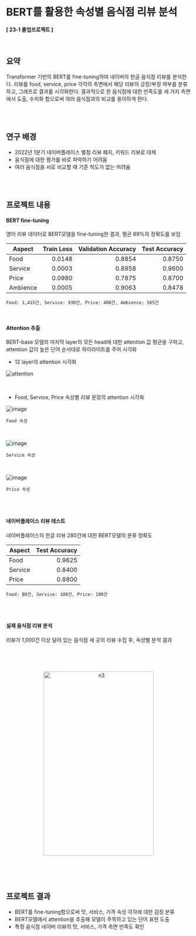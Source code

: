# BERT를 활용한 속성별 음식점 리뷰 분석
**[ 23-1 졸업프로젝트 ]**

</br>

## 요약

Transformer 기반의 BERT를 fine-tuning하여 네이버의 한글 음식점 리뷰를 분석한다. 리뷰를 food, service, price 각각의 측면에서 해당 리뷰의 긍정/부정 여부를 분류하고, 그래프로 결과를 시각화한다. 결과적으로 한 음식점에 대한 만족도를 세 가지 측면에서 도출, 수치화 함으로써 여러 음식점과의 비교를 용이하게 한다.

</br>
</br>

## 연구 배경

- 2022년 1분기 네이버플레이스 별점 리뷰 폐지, 키워드 리뷰로 대체
- 음식점에 대한 평가를 바로 파악하기 어려움
- 여러 음식점을 서로 비교할 때 기준 척도가 없는 어려움

</br>
</br>

## 프로젝트 내용

#### BERT fine-tuning
영어 리뷰 데이터로 BERT모델을 fine-tuning한 결과, 평균 89%의 정확도를 보임

| Aspect   | Train Loss | Validation Accuracy | Test Accuracy |
|----------|------------:|---------------------:|---------------:|
| Food  | 0.0148   | 0.8854 | 0.8750 |
| Service    | 0.0003   | 0.8958 | 0.9600 |
| Price| 0.0980   | 0.7875 | 0.8700 |
| Ambience| 0.0005   | 0.9063 | 0.8478 |

`Food: 1,415건, Service: 930건, Price: 400건, Ambience: 565건`


</br>

#### Attention 추출
BERT-base 모델의 마지막 layer의 모든 head에 대한 attention 값 평균을 구하고, attention 값이 높은 단어 순서대로 하이라이트를 주어 시각화

- 12 layer의 attention 시각화

![attention](https://github.com/Eunjin3395/graduation_project/assets/114724403/39bf62d9-e242-496c-a4a4-190c58aca6fb)


</br>

- Food, Service, Price 속성별 리뷰 문장의 attention 시각화

![image](https://github.com/Eunjin3395/graduation_project/assets/114724403/9575980c-9f79-400d-91be-66df2474bc13)

`Food 속성`

</br>

![image](https://github.com/Eunjin3395/graduation_project/assets/114724403/608f1fda-5f95-4be1-879f-40d2b21d9f4f)

`Service 속성`

</br>

![image](https://github.com/Eunjin3395/graduation_project/assets/114724403/ea84d2b1-4b20-4303-919f-49ab08902959)

`Price 속성`

</br>
</br>

#### 네이버플레이스 리뷰 테스트
네이버플레이스의 한글 리뷰 280건에 대한 BERT모델의 분류 정확도

| Aspect   | Test Accuracy |
|----------|------------:|
| Food  | 0.9625   |
| Service    | 0.8400   |
| Price| 0.8800   |

`Food: 80건, Service: 100건, Price: 100건`

</br>
</br>

#### 실제 음식점 리뷰 분석
리뷰가 1,000건 이상 달려 있는 음식점 세 곳의 리뷰 수집 후, 속성별 분석 결과

<p align="center>
  <img src="https://user-images.githubusercontent.com/114724403/244861230-1dbb6129-e7e3-4466-b529-f44ab015e17b.png" alt="n1" width="300px" height="500px"></img>
</p>

</br>

<p align="center>
  <img src="https://user-images.githubusercontent.com/114724403/244861226-ae405d2f-7610-44b7-b167-0486a730cbfb.png" alt="n2" width="300px" height="500px"></img>
</p>

</br>


<p align="center">
  <img src="https://user-images.githubusercontent.com/114724403/244861228-85a513cf-16ef-4193-9add-9a8f651fde90.png" alt="n3" width="300px" height="500px"></img>
</p>

</br>
</br>
</br>

## 프로젝트 결과

- BERT를 fine-tuning함으로써 맛, 서비스, 가격 속성 각각에 대한 감정 분류
- BERT모델에서 attention을 추출해 모델이 주목하고 있는 단어 표현 도출
- 특정 음식점 네이버 리뷰의 맛, 서비스, 가격 측면 만족도 확인
